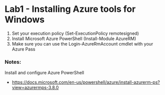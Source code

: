 # Lab1 - Installing Azure tools for Windows

1. Set your execution policy (Set-ExecutionPolicy remotesigned)
2. Install Microsoft Azure PowerShell (Install-Module AzureRM)
3. Make sure you can use the Login-AzureRmAccount cmdlet with your Azure Pass


### Notes:

Install and configure Azure PowerShell
* https://docs.microsoft.com/en-us/powershell/azure/install-azurerm-ps?view=azurermps-3.8.0
